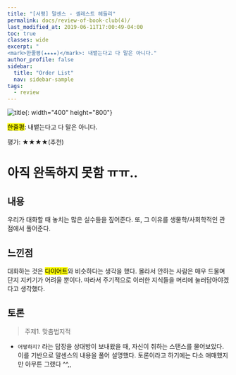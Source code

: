 ```yaml
---
title: "[서평] 말센스 - 셀레스트 헤들리"
permalink: docs/review-of-book-club(4)/
last_modified_at: 2019-06-11T17:00:49-04:00
toc: true
classes: wide
excerpt: "
<mark>한줄평(★★★★)</mark>: 내뱉는다고 다 말은 아니다."
author_profile: false
sidebar:
  title: "Order List"
  nav: sidebar-sample
tags:
  - review
---
```




![title](http://image.yes24.com/Goods/68798451/800x0){: width="400" height="800"}

<mark>한줄평</mark>: 내뱉는다고 다 말은 아니다.

평가: ★★★★(추천)


<h1>아직 완독하지 못함 ㅠㅠ..</h1>


## 내용

우리가 대화할 때 놓치는 많은 실수들을 짚어준다. 또, 그 이유를 생물학/사회학적인 관점에서 풀어준다. 

## 느낀점

대화하는 것은 <mark>다이어트</mark>와 비슷하다는 생각을 했다. 몰라서 안하는 사람은 매우 드물며 단지 지키기가 어려울 뿐이다. 따라서 주기적으로 이러한 지식들을 머리에 눌러담아야겠다고 생각했다.


## 토론

> 주제1. 맞춤법지적

- `어떻하지?` 라는 답장을 상대방이 보내왔을 때, 자신이 취하는 스탠스를 물어보았다. 이를 기반으로 말센스의 내용을 풀어 설명했다. 토론이라고 하기에는 다소 애매했지만 아무튼 그랬다 ^^,,

